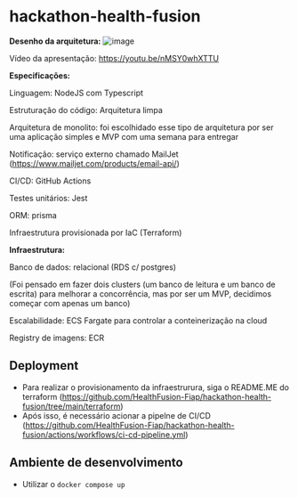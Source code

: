 # hackathon-health-fusion

**Desenho da arquitetura:**
![image](https://github.com/user-attachments/assets/d6aa35f8-2267-4ea0-9fdd-abc483b736f3)

Vídeo da apresentação: https://youtu.be/nMSY0whXTTU

**Especificações:**

Linguagem: NodeJS com Typescript

Estruturação do código: Arquitetura limpa

Arquitetura de monolito: foi escolhidado esse tipo de arquitetura por ser uma aplicação simples e MVP com uma semana para entregar

Notificação: serviço externo chamado MailJet (https://www.mailjet.com/products/email-api/)

CI/CD: GitHub Actions

Testes unitários: Jest

ORM: prisma

Infraestrutura provisionada por IaC (Terraform)

**Infraestrutura:**

Banco de dados: relacional (RDS c/ postgres)

(Foi pensado em fazer dois clusters (um banco de leitura e um banco de escrita) para melhorar a concorrência, mas por ser um MVP, decidimos começar com apenas um banco)
  
Escalabilidade: ECS Fargate para controlar a conteinerização na cloud

Registry de imagens: ECR

 
## Deployment
- Para realizar o provisionamento da infraestrurura, siga o README.ME do terraform (https://github.com/HealthFusion-Fiap/hackathon-health-fusion/tree/main/terraform)
- Após isso, é necessário acionar a pipelne de CI/CD (https://github.com/HealthFusion-Fiap/hackathon-health-fusion/actions/workflows/ci-cd-pipeline.yml)

## Ambiente de desenvolvimento
- Utilizar o `docker compose up`
